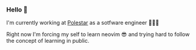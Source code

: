 ### Hello 👋

I'm currently working at [Polestar](https://github.com/polestar) as a sotfware engineer 👩🏽‍💻

Right now I'm forcing my self to learn neovim 😎 and trying hard to follow the concept of learning in public.


<!--
**izabellalarsson/izabellalarsson** is a ✨ _special_ ✨ repository because its `README.md` (this file) appears on your GitHub profile.

Here are some ideas to get you started:

- 🔭 I’m currently working on ...
- 🌱 I’m currently learning ...
- 👯 I’m looking to collaborate on ...
- 🤔 I’m looking for help with ...
- 💬 Ask me about ...
- 📫 How to reach me: ...
- 😄 Pronouns: ...
- ⚡ Fun fact: ...
-->
